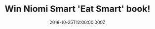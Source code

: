 ---
campaign-uuid: "c-96bf66a9-88d7-4d2d-b9fe-d73ea7d8940e"
type: "Competition"
category: "Gifts"
date: "2018-10-25T12:00:00.000Z"
end-date: "2018-12-25T23:59:00.000Z"
disable-form: false
is_promoted: false
has_entry_page: true
title: "Win Niomi Smart 'Eat Smart' book!"
competition-description: "<p>Niomi Smart's passion is healthy food and her most popular\
  \ YouTube video series, What I Eat in a Day, inspires a global audience of millions\
  \ to look, live and feel better. Now, for the first time, she has compiled all of\
  \ her favourite recipes into a cookbook to show you the smart way to eat.</p>\r\n\
  <p>We are giving away a copy of her delicious recipes to YOU. Enter below for a\
  \ chance to win!</p>"
hero-header: "Win Niomi Smart 'Eat Smart' book!"
terms-confirmation: "N/A"
banner-img: "https://assets.expresslyapp.com/asset-9ba91fcf-97d0-432e-8709-e917d220acfb.jpg"
logo-left-href: "https://club.expressly.io"
logo-left-image: "https://assets.expresslyapp.com/asset-8949bd2c-f6fc-423c-bc4d-70510fa14dbc.jpg"
logo-left-title: "Expressly Club"
bg-image-hero: "https://assets.expresslyapp.com/asset-b10b2206-f2cb-4c8b-8f2e-4b4dbaad7584.jpg"
bg-image-first: "https://assets.expresslyapp.com/asset-f8d42bb5-56e7-41e9-8019-524f7b7d3736.jpg"
section1-content: "<p>Niomi's food is for everyone. Like her recently launched snacking\
  \ service for the health conscious, Sourced-box, she focuses on natural food, using\
  \ everyday ingredients that will work wonders on your well-being. And all her recipes\
  \ are simple to make and can fit into your daily life.</p>\r\n<p>Niomi's food is\
  \ for everyone. Like her recently launched snacking service for the health conscious,\
  \ Sourced-box, she focuses on natural food, using everyday ingredients that will\
  \ work wonders on your well-being. And all her recipes are simple to make and can\
  \ fit into your daily life.</p>\r\n<p>Enter the form below for a chance to win Niomi's\
  \ book and start baking and cooking delicious recipes now!</p>"
entry-title: "Win Niomi Smart 'Eat Smart' book!"
entry-content: "Enter the draw to win Niomi Smart 'Eat Smart' book by completing the\
  \ form below before 23:59 on 25th of December 2018."
has-winner: false
prize-description: "Niomi Smart 'Eat Smart' book!"
special-conditions: "Multiple entries are allowed up to one every day."
country-restrictions:
- "GB"
---